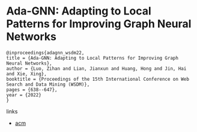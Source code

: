 # Ada-GNN: Adapting to Local Patterns for Improving Graph Neural Networks

```
@inproceedings{adagnn_wsdm22,
title = {Ada-GNN: Adapting to Local Patterns for Improving Graph Neural Networks},
author = {Luo, Zihan and Lian, Jianxun and Huang, Hong and Jin, Hai and Xie, Xing},
booktitle = {Proceedings of the 15th International Conference on Web Search and Data Mining (WSDM)},
pages = {638--647},
year = {2022}
}
```

links
- [acm](https://dl.acm.org/doi/10.1145/3488560.3498460)

